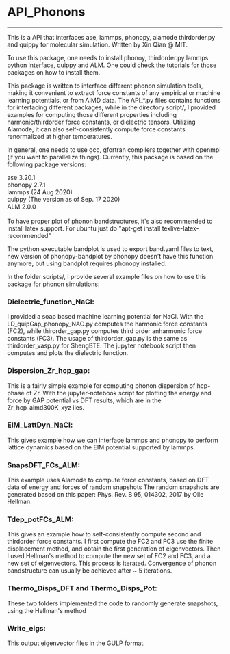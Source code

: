 # API_Phonons
----
This is a API that interfaces ase, lammps, phonopy, alamode thirdorder.py and quippy for molecular simulation. Written
by Xin Qian @ MIT.

To use this package, one needs to install phonoy, thirdorder.py lammps python interface, quippy and ALM. One could 
check the tutorials for those packages on how to install them. 

This package is written to interface different phonon simulation tools, making it convenient to extract force constants
of any empirical or machine learning potentials, or from AIMD data. The API_*.py files contains functions for interfacing
different packages, while in the directory script/, I provided examples for computing those different properties including
harmonic/thirdorder force constants, or dielectric tensors. Utilizing Alamode, it can also self-consistently compute force
constants renormalized at higher temperatures. 

In general, one needs to use gcc, gfortran compilers together with openmpi (if you want to parallelize things). 
Currently, this package is based on the following package versions:<br />

ase 3.20.1<br /> 
phonopy 2.7.1<br />
lammps (24 Aug 2020)<br />
quippy (The version as of Sep. 17 2020)<br /> 
ALM 2.0.0<br />
<br />
To have proper plot of phonon bandstructures, it's also recommended to install latex support. 
For ubuntu just do "apt-get install texlive-latex-recommended"

The python executable bandplot is used to export band.yaml files to text, new version of phonopy-bandplot by phonopy
doesn't have this function anymore, but using bandplot requires phonopy installed.

In the folder scripts/, I provide several example files on how to use this package for phonon simulations:<br />

### Dielectric_function_NaCl:<br />
I provided a soap based machine learning potential for NaCl. With the LD_quipGap_phonopy_NAC.py computes the 
harmonic force constants (FC2), while thirorder_gap.py computes third order anharmonic force constants (FC3). The 
usage of thirdorder_gap.py is the same as thirdorder_vasp.py for ShengBTE. The jupyter notebook script then computes and plots 
the dielectric function. 
<br />
### Dispersion_Zr_hcp_gap:<br />
This is a fairly simple example for computing phonon dispersion of hcp-phase of Zr. With the jupyter-notebook script for
plotting the energy and force by GAP potential vs DFT results, which are in the Zr_hcp_aimd300K_xyz iles.
<br />
### EIM_LattDyn_NaCl:<br />
This gives example how we can interface lammps and phonopy to perform lattice dynamics based on the EIM potential supported
by lammps.
<br />
### SnapsDFT_FCs_ALM:<br />
This example uses Alamode to compute force constants, based on DFT data of energy and forces of random snapshots
The random snapshots are generated based on this paper: Phys. Rev. B 95, 014302, 2017 by Olle Hellman. 
<br />
### Tdep_potFCs_ALM:<br />
This gives an example how to self-consistently compute second and thirdorder force constants. I first compute the FC2 and FC3
use the finite displacement method, and obtain the first generation of eigenvectors. Then I used Hellman's method to compute
the new set of FC2 and FC3, and a new set of eigenvectors. This process is iterated. Convergence of phonon bandstructure can
usually be achieved after ~ 5 iterations. 
<br />
### Thermo_Disps_DFT and Thermo_Disps_Pot:<br />
These two folders implemented the code to randomly generate snapshots, using the Hellman's method
### Write_eigs:<br />
This output eigenvector files in the GULP format. 
